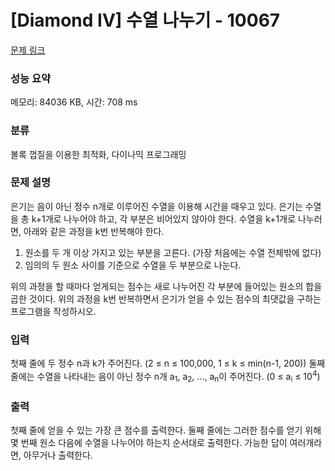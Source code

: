 # [Diamond IV] 수열 나누기 - 10067 

[문제 링크](https://www.acmicpc.net/problem/10067) 

### 성능 요약

메모리: 84036 KB, 시간: 708 ms

### 분류

볼록 껍질을 이용한 최적화, 다이나믹 프로그래밍

### 문제 설명

<p>은기는 음이 아닌 정수 n개로 이루어진 수열을 이용해 시간을 때우고 있다. 은기는 수열을 총 k+1개로 나누어야 하고, 각 부분은 비어있지 않아야 한다. 수열을 k+1개로 나누러면, 아래와 같은 과정을 k번 반복해야 한다.</p>

<ol>
	<li>원소를 두 개 이상 가지고 있는 부분을 고른다. (가장 처음에는 수열 전체밖에 없다)</li>
	<li>임의의 두 원소 사이를 기준으로 수열을 두 부분으로 나눈다.</li>
</ol>

<p>위의 과정을 할 때마다 얻게되는 점수는 새로 나누어진 각 부분에 들어있는 원소의 합을 곱한 것이다. 위의 과정을 k번 반복하면서 은기가 얻을 수 있는 점수의 최댓값을 구하는 프로그램을 작성하시오.</p>

### 입력 

 <p>첫째 줄에 두 정수 n과 k가 주어진다. (2 ≤ n ≤ 100,000, 1 ≤ k ≤ min(n-1, 200)) 둘째 줄에는 수열을 나타내는 음이 아닌 정수 n개 a<sub>1</sub>, a<sub>2</sub>, ..., a<sub>n</sub>이 주어진다. (0 ≤ a<sub>i</sub> ≤ 10<sup>4</sup>)</p>

### 출력 

 <p>첫째 줄에 얻을 수 있는 가장 큰 점수를 출력한다. 둘째 줄에는 그러한 점수를 얻기 위해 몇 번째 원소 다음에 수열을 나누어야 하는지 순서대로 출력한다. 가능한 답이 여러개라면, 아무거나 출력한다.</p>

